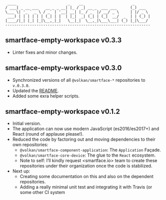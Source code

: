 ```
 ____                       _    __                      _
/ ___| _ __ ___   __ _ _ __| |_ / _| __ _  ___ ___      (_) ___
\___ \| '_ ` _ \ / _` | '__| __| |_ / _` |/ __/ _ \     | |/ _ \
 ___) | | | | | | (_| | |  | |_|  _| (_| | (_|  __/  _  | | (_) |
|____/|_| |_| |_|\__,_|_|   \__|_|  \__,_|\___\___| (_) |_|\___/
-----------------------------------------------------------------
```

## smartface-empty-workspace v0.3.3

* Linter fixes and minor changes.

## smartface-empty-workspace v0.3.0

* Synchronized versions of all `@volkan/smartface-*` repositories to `v.0.3.0`.
* Updated the [README](README.md).
* Added some exra helper scripts.

## smartface-empty-workspace v0.1.2

* Initial version.
* The application can now use modern JavaScript (es2016/es2017+) and React (round of applause please!).
* Reduced the code by factoring out and moving dependencies to their own repositories:
    * `@volkan/smartface-component-application`: The `Application` Façade.
    * `@volkan/smartface-core-device`: The glue to the `React` ecosystem.
    * Note to self: I’ll kindly request <smartface.io> team to create these repositories under their organization once the code is stabilized.
* Next up:
    * Creating some documentation on this and also on the dependent repositories.
    * Adding a really minimal unit test and integrating it with Travis (or some other CI system